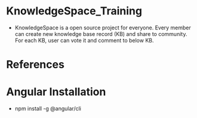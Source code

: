 # KnowledgeSpace_Training
- KnowledgeSpace is a open source project for everyone. Every member can create new knowledge base record (KB) and share to community. For each KB, user can vote it and comment to below KB.

# References

# Angular Installation
- npm install -g @angular/cli